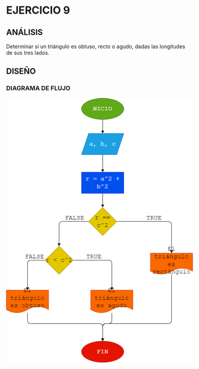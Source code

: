 # EJERCICIO 9
## ANÁLISIS
Determinar si un triángulo es obtuso, recto o agudo, dadas las longitudes de sus tres lados.
## DISEÑO
### DIAGRAMA DE FLUJO
![Diagrama de Flujo](diagrama.png "Diagrama de flujo")
